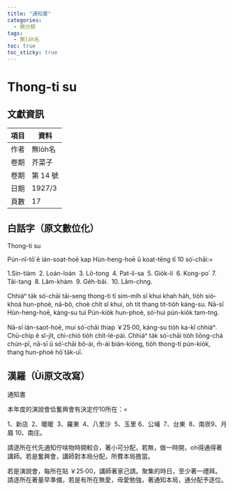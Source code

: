 ```yaml
---
title: "通知書"
categories:
  - 無分類
tags:
  - 無lo̍h名
toc: true
toc_sticky: true
---
```


# Thong-ti su

## 文獻資訊

| 項目 | 資料 |
|---|---|
| 作者 | 無lo̍h名 |
| 卷期 | 芥菜子 |
| 卷期 | 第 14 號 |
| 日期 | 1927/3 |
| 頁數 | 17 |

## 白話字（原文數位化）

Thong-ti su

Pún-nî-tō͘ ê ián-soat-hoē kap Hùn-heng-hoē ū koat-tēng tī 10 só͘-chāi:=

1.Sin-tiàm  2. Loán-loán  3. Lô-tong  4. Pat-lí-sa  5. Gio̍k-lí  6. Kong-po͘  7. Tâi-tang  8. Lâm-khàm  9. Ge̍h-bâi.  10. Lâm-chng.

Chhiáⁿ ta̍k só͘-chāi tāi-seng thong-ti tī sím-mi̍h sî khui khah ha̍h, tio̍h sió-khoá hun-phoè, nā-bô, choè chi̍t sî khui, oh tit thang tit-tio̍h káng-su. Nā-sī Hùn-heng-hoē, káng-su tuì Pún-kio̍k hun-phoè, só͘-huì pún-kio̍k tam-tng.

Nā-sī ián-saot-hoē, muí só͘-chāi thiap ￥25‧00, káng-su tio̍h ka-kī chhiáⁿ. Chū-chi̍p ê sî-ji̍t, chì-chió tio̍h chi̍t-lé-pài. Chhiáⁿ ta̍k só͘-chāi tio̍h liōng-chá chún-pī, nā-sī ū só͘-chāi bô-ài, m̄-ài bián-kióng, tio̍h thong-ti pún-kio̍k, thang hun-phoè hō͘ ta̍k-uī.

## 漢羅（Ùi原文改寫）

通知書

本年度的演說會佮奮興會有決定佇10所在：=

1、新店  2、暖暖  3、羅東  4、八里沙  5、玉里 6、公埔  7、台東  8、南崁9、月眉 10、南庄。

請逐所在代先通知佇啥物時開較合，著小可分配，若無，做一時開，oh得通得著講師。若是奮興會，講師對本局分配，所費本局擔當。

若是演說會，每所在貼 ￥25‧00，講師著家己請。聚集的時日，至少著一禮拜。請逐所在著量早準備，若是有所在無愛，毋愛勉強，著通知本局，通分配予逐位。
